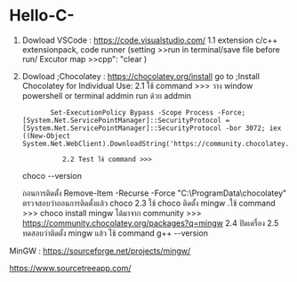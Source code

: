 # Hello-C-
1. Dowload VSCode : https://code.visualstudio.com/
             1.1 extension
                  c/c++ extensionpack,
                  code runner (setting >>run in terminal/save file before run/ Excutor map >>cpp": "clear )
   
3. Dowload ;Chocolatey : https://chocolatey.org/install
               go to ;Install Chocolatey for Individual Use:
             2.1  ใช้ command >>> วาง window powershell or terminal addmin run ด้วย addmin
   
              Set-ExecutionPolicy Bypass -Scope Process -Force; [System.Net.ServicePointManager]::SecurityProtocol = [System.Net.ServicePointManager]::SecurityProtocol -bor 3072; iex ((New-Object System.Net.WebClient).DownloadString('https://community.chocolatey.org/install.ps1'))
                  
                 2.2 Test ใช้ command >>>

    choco --version
   
   ถอนการติดตั้ง Remove-Item -Recurse -Force "C:\ProgramData\chocolatey"
   ตรวจสอบว่าถอนการติดตั้งแล้ว choco
              2.3  ใช้ choco ติดตั้ง mingw  .ใช้ command >>> choco install mingw
   ได้มาจาก community >>> https://community.chocolatey.org/packages?q=mingw
              2.4 ปิดเครื่อง
              2.5 ทดสอบว่าติดตั้ง mingw แล้ว ใช้ command g++ --version
   

   
MinGW : https://sourceforge.net/projects/mingw/ 

https://www.sourcetreeapp.com/
